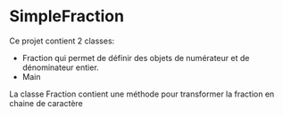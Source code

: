 # SimpleFraction
Ce projet contient 2 classes: 
* Fraction qui permet de définir des objets de numérateur et de dénominateur entier. 
* Main 

La classe Fraction contient une méthode pour transformer la fraction en chaine de caractère
